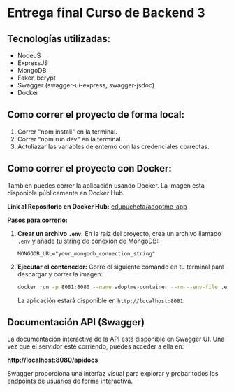 # Entrega final Curso de Backend 3

## Tecnologías utilizadas:

- NodeJS
- ExpressJS
- MongoDB
- Faker, bcrypt
- Swagger (swagger-ui-express, swagger-jsdoc)
- Docker

## Como correr el proyecto de forma local:

1. Correr "npm install" en la terminal.
2. Correr "npm run dev" en la terminal.
4. Actuliazar las variables de enterno con las credenciales correctas.


## Como correr el proyecto con Docker:

También puedes correr la aplicación usando Docker. La imagen está disponible públicamente en Docker Hub.

**Link al Repositorio en Docker Hub:** [edupucheta/adoptme-app](https://hub.docker.com/r/edupucheta/adoptme-app)

**Pasos para correrlo:**

1.  **Crear un archivo `.env`:**
    En la raíz del proyecto, crea un archivo llamado `.env` y añade tu string de conexión de MongoDB:
    ```
    MONGODB_URL="your_mongodb_connection_string"
    ```

2.  **Ejecutar el contenedor:**
    Corre el siguiente comando en tu terminal para descargar y correr la imagen:
    ```bash
    docker run -p 8081:8080 --name adoptme-container --rm --env-file .env edupucheta/adoptme-app:latest
    ```
    La aplicación estará disponible en `http://localhost:8081`.


## Documentación API (Swagger)

La documentación interactiva de la API está disponible en Swagger UI. Una vez que el servidor esté corriendo, puedes acceder a ella en:

**http://localhost:8080/apidocs**

Swagger proporciona una interfaz visual para explorar y probar todos los endpoints de usuarios de forma interactiva.